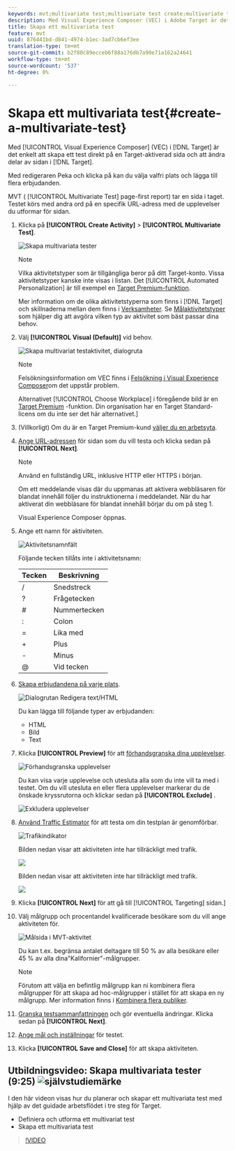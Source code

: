 ```yaml
---
keywords: mvt;multivariate test;multivariate test create;multivariate test creating;mvt create;mvt creating;mvt how;multivariate test how
description: Med Visual Experience Composer (VEC) i Adobe Target är det enkelt att skapa ett MVT-test (Multivariate Test) direkt på en målaktiverad sida och att ändra delar av sidan i Target.
title: Skapa ett multivariata test
feature: mvt
uuid: 876441bd-d841-4974-b1ec-3ad7cb6ef3ee
translation-type: tm+mt
source-git-commit: b2f80c89ecceb6f88a176db7a90e71a162a24641
workflow-type: tm+mt
source-wordcount: '537'
ht-degree: 0%

---
```



# Skapa ett multivariata test{#create-a-multivariate-test}

Med [!UICONTROL Visual Experience Composer] (VEC) i [!DNL Target] är det enkelt att skapa ett test direkt på en Target-aktiverad sida och att ändra delar av sidan i [!DNL Target].

Med redigeraren Peka och klicka på kan du välja valfri plats och lägga till flera erbjudanden.

MVT ( [!UICONTROL Multivariate Test] page-first report) tar en sida i taget. Testet körs med andra ord på en specifik URL-adress med de upplevelser du utformar för sidan.

1. Klicka på **[!UICONTROL Create Activity]** > **[!UICONTROL Multivariate Test]**.

   ![Skapa multivariata tester](/help/c-activities/c-multivariate-testing/t-create-multivariate-test/assets/create-multivariate.png)

   >[!NOTE]
   >
   >Vilka aktivitetstyper som är tillgängliga beror på ditt Target-konto. Vissa aktivitetstyper kanske inte visas i listan. Det [!UICONTROL Automated Personalization] är till exempel en [Target Premium-funktion](/help/c-intro/intro.md#premium).
   >
   >Mer information om de olika aktivitetstyperna som finns i [!DNL Target] och skillnaderna mellan dem finns i [Verksamheter](../../../c-activities/activities.md#concept_D317A95A1AB54674BA7AB65C7985BA03). Se [Målaktivitetstyper](/help/c-activities/target-activities-guide.md) som hjälper dig att avgöra vilken typ av aktivitet som bäst passar dina behov.

1. Välj **[!UICONTROL Visual (Default)]** vid behov.

   ![Skapa multivariat testaktivitet, dialogruta](/help/c-activities/c-multivariate-testing/t-create-multivariate-test/assets/create-mvt-dialog.png)

   >[!NOTE]
   >
   >Felsökningsinformation om VEC finns i [Felsökning i Visual Experience Composer](/help/c-experiences/c-visual-experience-composer/r-troubleshoot-composer/troubleshoot-composer.md)om det uppstår problem.
   >
   >Alternativet [!UICONTROL Choose Workplace] i föregående bild är en [Target Premium](/help/c-intro/intro.md) -funktion. Din organisation har en Target Standard-licens om du inte ser det här alternativet.]

1. (Villkorligt) Om du är en Target Premium-kund [väljer du en arbetsyta](/help/administrating-target/c-user-management/property-channel/property-channel.md).

1. [Ange URL-adressen](../../../c-activities/c-multivariate-testing/t-create-multivariate-test/url.md#concept_C12E4A85FF3B4E518E3110F6CF1AF9C0) för sidan som du vill testa och klicka sedan på **[!UICONTROL Next]**.

   >[!NOTE]
   >
   >Använd en fullständig URL, inklusive HTTP eller HTTPS i början.

   Om ett meddelande visas där du uppmanas att aktivera webbläsaren för blandat innehåll följer du instruktionerna i meddelandet. När du har aktiverat din webbläsare för blandat innehåll börjar du om på steg 1.

   Visual Experience Composer öppnas.

1. Ange ett namn för aktiviteten.

   ![Aktivitetsnamnfält](/help/c-activities/c-multivariate-testing/t-create-multivariate-test/assets/activityname.png)

   Följande tecken tillåts inte i aktivitetsnamn:

   | Tecken | Beskrivning |
   |--- |--- |
   | / | Snedstreck |
   | ? | Frågetecken |
   | # | Nummertecken |
   | : | Colon |
   | = | Lika med |
   | + | Plus |
   | - | Minus |
   | @ | Vid tecken |

1. [Skapa erbjudandena på varje plats](../../../c-activities/c-multivariate-testing/t-create-multivariate-test/add-offers.md#concept_DCE6B45C30F7419B8EC17AFDEE8D8AA6).

   ![Dialogrutan Redigera text/HTML](/help/c-activities/c-multivariate-testing/t-create-multivariate-test/assets/editoffers.png)

   Du kan lägga till följande typer av erbjudanden:

   * HTML
   * Bild
   * Text

1. Klicka **[!UICONTROL Preview]** för att [förhandsgranska dina upplevelser](/help/c-activities/c-multivariate-testing/t-create-multivariate-test/preview-experiences.md).

   ![Förhandsgranska upplevelser](/help/c-activities/c-multivariate-testing/t-create-multivariate-test/assets/preview-mvt.png)

   Du kan visa varje upplevelse och utesluta alla som du inte vill ta med i testet. Om du vill utesluta en eller flera upplevelser markerar du de önskade kryssrutorna och klickar sedan på **[!UICONTROL Exclude]** .

   ![Exkludera upplevelser](/help/c-activities/c-multivariate-testing/t-create-multivariate-test/assets/preview-mvt-exclude.png)

1. [Använd Traffic Estimator](../../../c-activities/c-multivariate-testing/t-create-multivariate-test/traffic-estimator.md#task_71AA6922AFD447EA8C5E610A78ABA714) för att testa om din testplan är genomförbar.

   ![Trafikindikator](/help/c-activities/c-multivariate-testing/t-create-multivariate-test/assets/mvt-traffic-indicator.png)

   Bilden nedan visar att aktiviteten inte har tillräckligt med trafik.

   ![](assets/estimator.png)

   Bilden nedan visar att aktiviteten inte har tillräckligt med trafik.

   ![](assets/estimator2.png)

1. Klicka **[!UICONTROL Next]** för att gå till [!UICONTROL Targeting] sidan.]

1. Välj målgrupp och procentandel kvalificerade besökare som du vill ange aktiviteten för.

   ![Målsida i MVT-aktivitet](/help/c-activities/c-multivariate-testing/t-create-multivariate-test/assets/mvt_audperc.png)

   Du kan t.ex. begränsa antalet deltagare till 50 % av alla besökare eller 45 % av alla dina&quot;Kalifornier&quot;-målgrupper.

   >[!NOTE]
   >
   >Förutom att välja en befintlig målgrupp kan ni kombinera flera målgrupper för att skapa ad hoc-målgrupper i stället för att skapa en ny målgrupp. Mer information finns i [Kombinera flera publiker](../../../c-target/combining-multiple-audiences.md#concept_A7386F1EA4394BD2AB72399C225981E5).

1. [Granska testsammanfattningen](../../../c-activities/c-multivariate-testing/t-create-multivariate-test/test-summary.md#reference_971AB225963A4DC18EEB5B0E20F0A4A7) och gör eventuella ändringar. Klicka sedan på **[!UICONTROL Next]**.

1. [Ange mål och inställningar](../../../c-activities/c-multivariate-testing/t-create-multivariate-test/goals-and-settings.md#reference_B25389FD6F3A4989801E740364B089CC) för testet.

1. Klicka **[!UICONTROL Save and Close]** för att skapa aktiviteten.

## Utbildningsvideo: Skapa multivariata tester (9:25) ![självstudiemärke](/help/assets/tutorial.png)

I den här videon visas hur du planerar och skapar ett multivariata test med hjälp av det guidade arbetsflödet i tre steg för Target.

* Definiera och utforma ett multivariat test
* Skapa ett multivariata test

>[!VIDEO](https://video.tv.adobe.com/v/17395)
